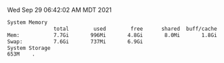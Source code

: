 Wed Sep 29 06:42:02 AM MDT 2021
```bash
System Memory
               total        used        free      shared  buff/cache   available
Mem:           7.7Gi       996Mi       4.8Gi       8.0Mi       1.8Gi       6.4Gi
Swap:          7.6Gi       737Mi       6.9Gi
System Storage
653M	.
```
